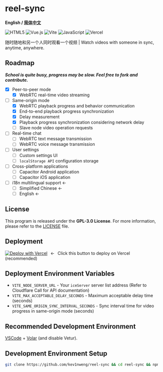 # reel-sync

**English / [简体中文](README.md)**

![HTML5](https://img.shields.io/badge/html5-%23E34F26.svg?style=for-the-badge&logo=html5&logoColor=white)
![Vue.js](https://img.shields.io/badge/vuejs-%2335495e.svg?style=for-the-badge&logo=vuedotjs&logoColor=%234FC08D)
![Vite](https://img.shields.io/badge/vite-%23646CFF.svg?style=for-the-badge&logo=vite&logoColor=white)
![JavaScript](https://img.shields.io/badge/javascript-%23323330.svg?style=for-the-badge&logo=javascript&logoColor=%23F7DF1E)
![Vercel](https://img.shields.io/badge/vercel-%23000000.svg?style=for-the-badge&logo=vercel&logoColor=white)

随时随地和另一个人同时观看一个视频 | Watch videos with someone in sync, anytime, anywhere. 

## Roadmap

***School is quite busy, progress may be slow. Feel free to fork and contribute.***

- [x] Peer-to-peer mode
  - [x] WebRTC real-time video streaming
- [ ] Same-origin mode
  - [x] WebRTC playback progress and behavior communication
  - [x] End-to-end playback progress synchronization
  - [x] Delay measurement
  - [x] Playback progress synchronization considering network delay
  - [ ] Slave node video operation requests

- [ ] Real-time chat
  - [ ] WebRTC text message transmission
  - [ ] WebRTC voice message transmission

- [ ] User settings
  - [ ] Custom settings UI
  - [ ] `localStorage API` configuration storage

- [ ] Cross-platform applications
  - [ ] Capacitor Android application
  - [ ] Capacitor iOS application

- [ ] i18n multilingual support ←
  - [ ] Simplified Chinese ←
  - [ ] English ←

## License

This program is released under the **GPL-3.0 License**. For more information, please refer to the [LICENSE](LICENSE) file.

## Deployment

[![Deploy with Vercel](https://vercel.com/button)](https://vercel.com/new/clone?repository-url=https://github.com/kev1nweng/reel-sync&env=VITE_NODE_SERVER_URL&env=VITE_MAX_ACCEPTABLE_DELAY_SECONDS&project-name=reel-sync&repository-name=reel-sync)⠀←⠀Click this button to deploy on Vercel (recommended)

## Deployment Environment Variables

- `VITE_NODE_SERVER_URL` - Your `iceServer` server list address (Refer to Cloudflare Call for API documentation)
- `VITE_MAX_ACCEPTABLE_DELAY_SECONDS` - Maximum acceptable delay time (seconds)
- `VITE_SAME_ORIGIN_SYNC_INTERVAL_SECONDS` - Sync interval time for video progress in same-origin mode (seconds)

## Recommended Development Environment

[VSCode](https://code.visualstudio.com/) + [Volar](https://marketplace.visualstudio.com/items?itemName=Vue.volar) (and disable Vetur).

## Development Environment Setup

```bash
git clone https://github.com/kev1nweng/reel-sync && cd reel-sync && npm i
```
